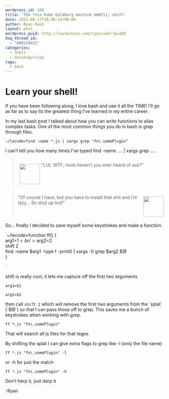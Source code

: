 ```yaml
---
wordpress_id: 168
title: 'The *nix Rube Goldberg machine &#8211; shift'
date: 2012-08-17T18:48:15+00:00
author: Ryan Rauh
layout: post
wordpress_guid: http://lostechies.com/ryanrauh/?p=168
dsq_thread_id:
  - "809224431"
categories:
  - Shell
  - Uncategorized
tags:
  - bash
---
```

# Learn your shell! 

If you have been following along, I love bash and use it all the TIME! I&#8217;ll go as far as to say its the greatest thing I&#8217;ve learned in my entire career. 

In my last bash post I talked about how you can write functions to alias complex tasks. One of the most common things you do in bash is grep through files.

`~/lecode>find -name *.js | xargs grep "fn\.somePlugin"`

I can&#8217;t tell you how many times I&#8217;ve typed find -name &#8230;. | xargs grep &#8230;.

<blockquote style="overflow:hidden;">
  <p>
    <img src="http://cl.ly/3b1n2i321K1H0h3p2N3G/trollface.jpg" width="64px" style="float:left;padding:0;margin:5px;" /> &#8220;LUL WTF, noob haven&#8217;t you ever heard of ack?&#8221;
  </p>
</blockquote>

<blockquote style="overflow:hidden;">
  <p>
    <img src="http://www.gravatar.com/avatar/29283ede6c447fdc62f0ceac42df33ea?s=64" width="64px" style="float:right;padding:0;margin:5px;" /> &#8220;Of course I have, but you have to install that shit and I&#8217;m lazy&#8230; So shut up troll&#8221;
  </p>
</blockquote>

So&#8230; finally I decided to save myself some keystrokes and make a function.

`~/lecode>function ff() {<br />
  arg1=$1<br />
  arg2=$2<br />
  shift 2<br />
  find -name $arg1 -type f -print0 | xargs -0 grep $arg2 $@<br />
}</p>
<p>`

shift is really cool, it lets me capture off the first two arguments

 `arg1=$1`
  
 `arg2=$2`

then call  `shift 2` which will remove the first two arguments from the \`splat\` (\`$@\`) so that I can pass those off to grep. This saves me a bunch of keystrokes when working with grep.

`ff *.js "fn\.somePlugin"`

That will search all js files for that regex.

By shifting the splat I can give extra flags to grep like -l (only the file name)

`ff *.js "fn\.somePlugin" -l`

or -h for just the match 

`ff *.js "fn\.somePlugin" -h`

Don&#8217;t herp it, just derp it

-Ryan